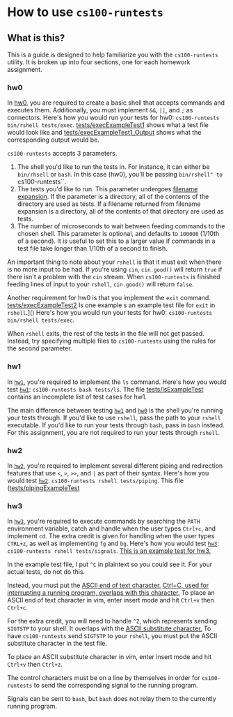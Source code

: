 # How to use ``cs100-runtests``

## What is this?
This is a guide is designed to help familiarize you with the ``cs100-runtests`` utility.
It is broken up into four sections, one for each homework assignment.

### hw0
In [hw0](https://github.com/mikeizbicki/ucr-cs100/#course-schedules), you are required to create a basic shell that accepts commands and executes them.
Additionally, you must implement ``&&``, ``||``, and ``;`` as connectors.
Here's how you would run your tests for hw0: ``cs100-runtests bin/rshell tests/exec``.
[tests/execExampleTest1](tests/execExampleTest1) shows what a test file would look like and [tests/execExampleTest1_Output](tests/execExampleTest1_Output) shows what the corresponding output would be.

``cs100-runtests`` accepts 3 parameters.
  1. The shell you'd like to run the tests in.
  For instance, it can either be ``bin/rhsell`` or ``bash``.
  In this case (hw0), you'll be passing ``bin/rshell" to ``cs100-runtests``.
  2. The tests you'd like to run.
  This parameter undergoes [filename expansion](https://www.gnu.org/software/bash/manual/html_node/Filename-Expansion.html).
  If the parameter is a directory, all of the contents of the directory are used as tests.
  If a filename returned from filename expansion is a directory, all of the contents of that directory are used as tests.
  3. The number of microseconds to wait between feeding commands to the chosen shell.
  This parameter is optional, and defaults to ``100000`` (1/10th of a second).
  It is useful to set this to a larger value if commands in a test file take longer than 1/10th of a second to finish.

An important thing to note about your ``rshell`` is that it must exit when there is no more input to be had.
If you're using ``cin``, ``cin.good()`` will return ``true`` if there isn't a problem with the ``cin`` stream.
When ``cs100-runtests`` is finished feeding lines of input to your ``rshell``, ``cin.good()`` will return ``false``.

Another requirement for hw0 is that you implement the ``exit`` command.
[tests/execExampleTest2](tests/execExampleTest2) Is one example s an example test file for ``exit`` in ``rshell``.]()
Here's how you would run your tests for hw0: ``cs100-runtests bin/rshell tests/exec``.

When ``rshell`` exits, the rest of the tests in the file will not get passed.
Instead, try specifying multiple files to ``cs100-runtests`` using the rules for the second parameter.


### hw1
In [``hw1``](https://github.com/mikeizbicki/ucr-cs100/#course-schedules), you're required to implement the ``ls`` command.
Here's how you would test [``hw1``](https://github.com/mikeizbicki/ucr-cs100/#course-schedules): ``cs100-runtests bash tests/ls``.
The file [tests/lsExampleTest](tests/lsExampleTest) contains an incomplete list of test cases for hw1.

The main difference between testing [``hw1``](https://github.com/mikeizbicki/ucr-cs100/#course-schedules) and [``hw0``](https://github.com/mikeizbicki/ucr-cs100/#course-schedules) is the shell you're running your tests through.
If you'd like to use ``rshell``, pass the path to your ``rshell`` executable.
If you'd like to run your tests through ``bash``, pass in ``bash`` instead.
For this assignment, you are not required to run your tests through ``rshell``.

### hw2
In [``hw2``](https://github.com/mikeizbicki/ucr-cs100/#course-schedules), you're required to implement several different piping and redirection features that use ``<``, ``>``, ``>>``, and ``|`` as part of their syntax.
Here's how you would test [``hw2``](https://github.com/mikeizbicki/ucr-cs100/#course-schedules): ``cs100-runtests rshell tests/piping``.
This file ([tests/pipingExampleTest](tests/pipingExampleTest)

### hw3
In [``hw3``](https://github.com/mikeizbicki/ucr-cs100/#course-schedules), you're required to execute commands by searching the ``PATH`` environment variable, catch and handle when the user types ``Ctrl+c``, and implement ``cd``.
The extra credit is given for handling when the user types ``CTRL+z``, as well as implementing ``fg`` and ``bg``.
Here's how you would test [``hw3``](https://github.com/mikeizbicki/ucr-cs100/#course-schedules): ``cs100-runtests rshell tests/signals``.
[This is an example test for hw3.](tests/signalsExampleTest)

In the example test file, I put ``^C`` in plaintext so you could see it.
For your actual tests, do not do this.

Instead, you must put the [ASCII end of text character.](http://en.wikipedia.org/wiki/End-of-text_character) [Ctrl+C, used for interrupting a running program, overlaps with this character.](http://en.wikipedia.org/wiki/Control-C)
To place an ASCII end of text character in vim, enter insert mode and hit ``Ctrl+v`` then ``Ctrl+c``.

For the extra credit, you will need to handle ``^Z``, which represents sending ``SIGTSTP`` to your shell.
It overlaps with the [ASCII substitute character.](http://en.wikipedia.org/wiki/Substitute_character)
To have ``cs100-runtests`` send ``SIGTSTP`` to your ``rshell``, you must put the ASCII substitute character in the test file.

To place an ASCII substitute character in vim, enter insert mode and hit ``Ctrl+v`` then ``Ctrl+z``.

The control characters must be on a line by themselves in order for ``cs100-runtests`` to send the corresponding signal to the running program.

Signals can be sent to ``bash``, but ``bash`` does not relay them to the currently running program.


